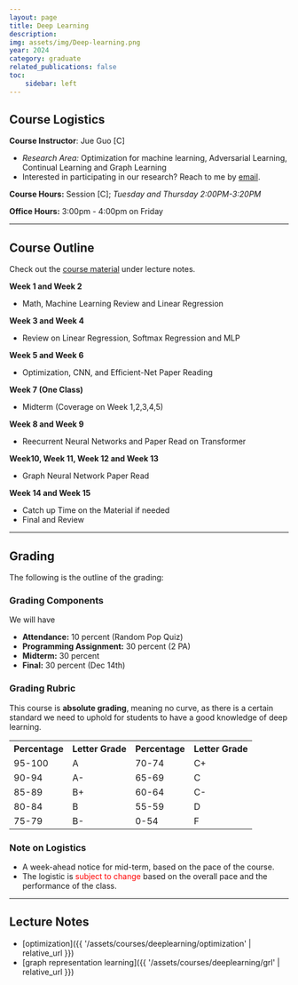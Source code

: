 ```yaml
---
layout: page
title: Deep Learning
description: 
img: assets/img/Deep-learning.png
year: 2024
category: graduate
related_publications: false
toc:
    sidebar: left
---
```

## Course Logistics
**Course Instructor**: Jue Guo [C]
- *Research Area:* Optimization for machine learning, Adversarial Learning,
Continual Learning and Graph Learning
- Interested in participating in our research? Reach to me by [email](mailto:jueguo@buffalo.edu).
  
**Course Hours:** Session [C]; *Tuesday and Thursday 2:00PM-3:20PM*

**Office Hours:** 3:00pm - 4:00pm on Friday

---
## Course Outline
Check out the [course material](#lecture-notes) under lecture notes. 

**Week 1 and Week 2**
- Math, Machine Learning Review and Linear Regression

**Week 3 and Week 4**
- Review on Linear Regression, Softmax Regression and MLP
  
**Week 5 and Week 6**
- Optimization, CNN, and Efficient-Net Paper Reading
  
**Week 7 (One Class)**
- Midterm (Coverage on Week 1,2,3,4,5)
  
**Week 8 and Week 9**
- Reecurrent Neural Networks and Paper Read on Transformer
  
**Week10, Week 11, Week 12 and Week 13**
- Graph Neural Network Paper Read
  
**Week 14 and Week 15**
- Catch up Time on the Material if needed
- Final and Review

---
## Grading
The following is the outline of the grading: 
### Grading Components
We will have
- **Attendance:** 10 percent (Random Pop Quiz)
- **Programming Assignment:** 30 percent (2 PA)
- **Midterm:** 30 percent
- **Final:** 30 percent (Dec 14th)

### Grading Rubric
This course is **absolute grading**, meaning no curve, as there is a certain standard we need to uphold for students to have a good knowledge of deep learning.

<table align="center">
    <tr>
        <th>Percentage</th>
        <th>Letter Grade</th>
        <th>Percentage</th>
        <th>Letter Grade</th>
    </tr>
    <tr>
        <td>95-100</td>
        <td>A</td>
        <td>70-74</td>
        <td>C+</td>
    </tr>
    <tr>
        <td>90-94</td>
        <td>A-</td>
        <td>65-69</td>
        <td>C</td>
    </tr>
    <tr>
        <td>85-89</td>
        <td>B+</td>
        <td>60-64</td>
        <td>C-</td>
    </tr>
    <tr>
        <td>80-84</td>
        <td>B</td>
        <td>55-59</td>
        <td>D</td>
    </tr>
    <tr>
        <td>75-79</td>
        <td>B-</td>
        <td>0-54</td>
        <td>F</td>
    </tr>
</table>

### Note on Logistics
- A week-ahead notice for mid-term, based on the pace of the course. 
- The logistic is <span style="color:red;">subject to change</span> based on the overall pace and the performance of the class.


---
## Lecture Notes
- [optimization]({{ '/assets/courses/deeplearning/optimization' | relative_url }})
- [graph representation learning]({{ '/assets/courses/deeplearning/grl' | relative_url }})


